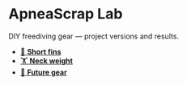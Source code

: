 # ApneaScrap Lab
DIY freediving gear — project versions and results.

- [🤿 **Short fins**](projects/short-fins/index.md)
- [🏋️ **Neck weight**](projects/neck-weight/index.md)
- [🧪 **Future gear**](projects/future-gear/index.md)

